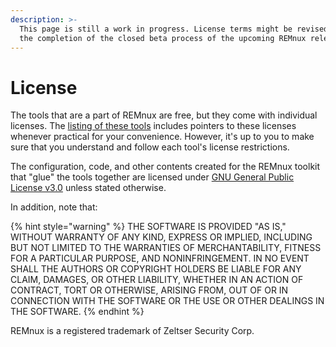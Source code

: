 ```yaml
---
description: >-
  This page is still a work in progress. License terms might be revised before
  the completion of the closed beta process of the upcoming REMnux release (v7).
---
```


# License

The tools that are a part of REMnux are free, but they come with individual licenses. The [listing of these tools](discover-the-tools/details-coming-soon.md) includes pointers to these licenses whenever practical for your convenience. However, it's up to you to make sure that you understand and follow each tool's license restrictions.

The configuration, code, and other contents created for the REMnux toolkit that "glue" the tools together are licensed under [GNU General Public License v3.0](https://www.gnu.org/licenses/gpl-3.0.en.html) unless stated otherwise.

In addition, note that:

{% hint style="warning" %}
THE SOFTWARE IS PROVIDED "AS IS," WITHOUT WARRANTY OF ANY KIND, EXPRESS OR IMPLIED, INCLUDING BUT NOT LIMITED TO THE WARRANTIES OF MERCHANTABILITY, FITNESS FOR A PARTICULAR PURPOSE, AND NONINFRINGEMENT. IN NO EVENT SHALL THE AUTHORS OR COPYRIGHT HOLDERS BE LIABLE FOR ANY CLAIM, DAMAGES, OR OTHER LIABILITY, WHETHER IN AN ACTION OF CONTRACT, TORT OR OTHERWISE, ARISING FROM, OUT OF OR IN CONNECTION WITH THE SOFTWARE OR THE USE OR OTHER DEALINGS IN THE SOFTWARE.
{% endhint %}

REMnux is a registered trademark of Zeltser Security Corp.



